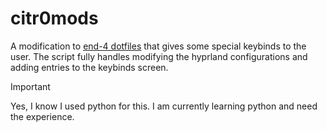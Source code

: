 # citr0mods

A modification to [end-4 dotfiles](https://github.com/end-4/dots-hyprland/) that gives some special keybinds to the user. The script fully handles modifying the hyprland configurations and adding entries to the keybinds screen.

> [!IMPORTANT]
> Yes, I know I used python for this. I am currently learning python and need the experience.